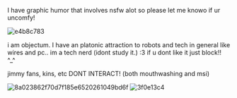 <p>I have graphic humor that involves nsfw alot so please let me knowo if ur uncomfy!<p>

![e4b8c783](https://github.com/user-attachments/assets/3a7ed309-3f9e-4423-bdbf-ae56b773f587)


<p>i am objectum. I have an platonic attraction to robots and tech in general like wires and pc.. im a tech nerd (idont study it.) :3 if u dont like it just block!! ^_^<p>
<p>jimmy fans, kins, etc DONT INTERACT! (both mouthwashing and msi)<p>

![8a023862f70d7f185e6520261049bd6f](https://github.com/user-attachments/assets/7ce0fe4d-6f83-4925-a026-844430ac2229)
![3f0e13c4](https://github.com/user-attachments/assets/2c51143b-60fe-4fe9-ac47-058f9cb38469)
